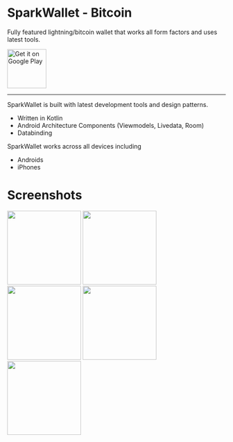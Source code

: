 # SparkWallet - Bitcoin
Fully featured lightning/bitcoin wallet that works all form factors and uses latest tools.

<a href='https://play.google.com/store/apps/details?id='><img alt='Get it on Google Play' src='https://play.google.com/intl/en_us/badges/images/generic/en_badge_web_generic.png' height=90px/></a>

* * *
SparkWallet is built with latest development tools and design patterns.
- Written in Kotlin
- Android Architecture Components (Viewmodels, Livedata, Room)
- Databinding

SparkWallet works across all devices including
- Androids
- iPhones

# Screenshots

<p float="left">
  <img src="https://raw.githubusercontent.com/LumaSoft/SparkWallet-Bitcoin-Lightning/main/screens/6.5-inch.png" width="170" />
  <img src="https://raw.githubusercontent.com/LumaSoft/SparkWallet-Bitcoin-Lightning/main/screens/6.5-inch-1.png" width="170" /> 
  <img src="https://raw.githubusercontent.com/LumaSoft/SparkWallet-Bitcoin-Lightning/main/screens/6.5-inch-2.png" width="170" />
  <img src="https://raw.githubusercontent.com/LumaSoft/SparkWallet-Bitcoin-Lightning/main/screens/6.5-inch-3.png" width="170" />
  <img src="https://raw.githubusercontent.com/LumaSoft/SparkWallet-Bitcoin-Lightning/main/screens/6.5-inch-4.png" width="170" />
</p>
